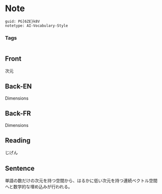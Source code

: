 # Note
```
guid: PG]6ZE}k8V
notetype: AI-Vocabulary-Style
```

### Tags
```
```

## Front
次元

## Back-EN
Dimensions

## Back-FR
Dimensions

## Reading
じげん

## Sentence
単語の数だけの次元を持つ空間から、はるかに低い次元を持つ連続ベクトル空間へと数学的な埋め込みが行われる。
